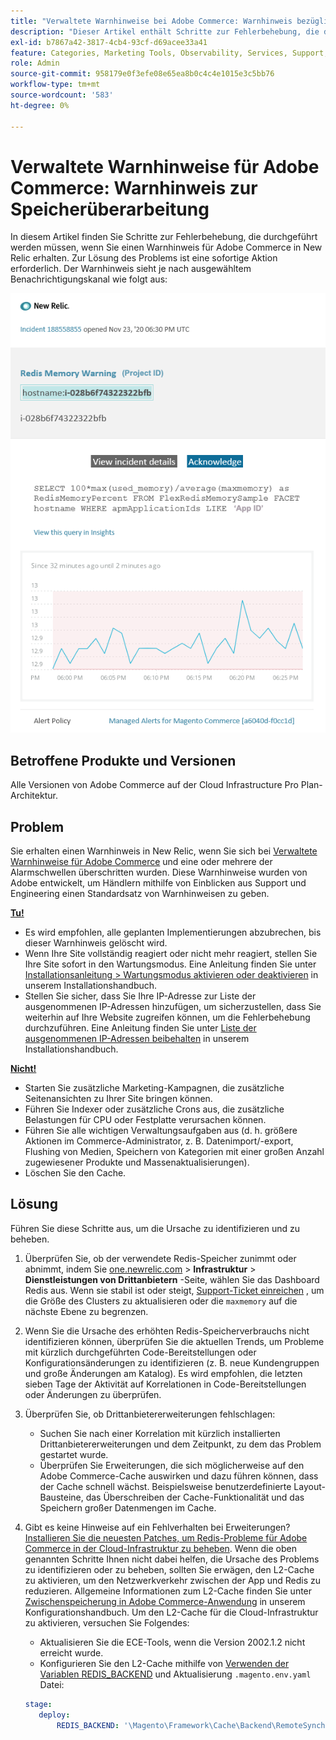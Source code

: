 ```yaml
---
title: "Verwaltete Warnhinweise bei Adobe Commerce: Warnhinweis bezüglich Speichermangel überarbeiten"
description: "Dieser Artikel enthält Schritte zur Fehlerbehebung, die durchgeführt werden müssen, wenn Sie einen Warnhinweis für Adobe Commerce in New Relic erhalten. Zur Lösung des Problems ist eine sofortige Aktion erforderlich. Der Warnhinweis sieht je nach ausgewähltem Benachrichtigungskanal in etwa wie folgt aus:"
exl-id: b7867a42-3817-4cb4-93cf-d69acee33a41
feature: Categories, Marketing Tools, Observability, Services, Support, Tools and External Services, Variables
role: Admin
source-git-commit: 958179e0f3efe08e65ea8b0c4c4e1015e3c5bb76
workflow-type: tm+mt
source-wordcount: '583'
ht-degree: 0%

---
```


# Verwaltete Warnhinweise für Adobe Commerce: Warnhinweis zur Speicherüberarbeitung

In diesem Artikel finden Sie Schritte zur Fehlerbehebung, die durchgeführt werden müssen, wenn Sie einen Warnhinweis für Adobe Commerce in New Relic erhalten. Zur Lösung des Problems ist eine sofortige Aktion erforderlich. Der Warnhinweis sieht je nach ausgewähltem Benachrichtigungskanal wie folgt aus:

![new_relic_redis_memory_warning.png](assets/new_relic_redis_memory_warning.png)

## Betroffene Produkte und Versionen

Alle Versionen von Adobe Commerce auf der Cloud Infrastructure Pro Plan-Architektur.

## Problem

Sie erhalten einen Warnhinweis in New Relic, wenn Sie sich bei [Verwaltete Warnhinweise für Adobe Commerce](/help/support-tools/managed-alerts-for-adobe-commerce/managed-alerts-for-magento-commerce.md) und eine oder mehrere der Alarmschwellen überschritten wurden. Diese Warnhinweise wurden von Adobe entwickelt, um Händlern mithilfe von Einblicken aus Support und Engineering einen Standardsatz von Warnhinweisen zu geben.

**<u>Tu!</u>**

* Es wird empfohlen, alle geplanten Implementierungen abzubrechen, bis dieser Warnhinweis gelöscht wird.
* Wenn Ihre Site vollständig reagiert oder nicht mehr reagiert, stellen Sie Ihre Site sofort in den Wartungsmodus. Eine Anleitung finden Sie unter [Installationsanleitung > Wartungsmodus aktivieren oder deaktivieren](/docs/commerce-operations/installation-guide/tutorials/maintenance-mode.html#enable-or-disable-maintenance-mode-1) in unserem Installationshandbuch.
* Stellen Sie sicher, dass Sie Ihre IP-Adresse zur Liste der ausgenommenen IP-Adressen hinzufügen, um sicherzustellen, dass Sie weiterhin auf Ihre Website zugreifen können, um die Fehlerbehebung durchzuführen. Eine Anleitung finden Sie unter [Liste der ausgenommenen IP-Adressen beibehalten](/docs/commerce-operations/installation-guide/tutorials/maintenance-mode.html#maintain-the-list-of-exempt-ip-addresses) in unserem Installationshandbuch.

**<u>Nicht!</u>**

* Starten Sie zusätzliche Marketing-Kampagnen, die zusätzliche Seitenansichten zu Ihrer Site bringen können.
* Führen Sie Indexer oder zusätzliche Crons aus, die zusätzliche Belastungen für CPU oder Festplatte verursachen können.
* Führen Sie alle wichtigen Verwaltungsaufgaben aus (d. h. größere Aktionen im Commerce-Administrator, z. B. Datenimport/-export, Flushing von Medien, Speichern von Kategorien mit einer großen Anzahl zugewiesener Produkte und Massenaktualisierungen).
* Löschen Sie den Cache.

## Lösung

Führen Sie diese Schritte aus, um die Ursache zu identifizieren und zu beheben.

1. Überprüfen Sie, ob der verwendete Redis-Speicher zunimmt oder abnimmt, indem Sie [one.newrelic.com](https://login.newrelic.com/login) > **Infrastruktur** > **Dienstleistungen von Drittanbietern** -Seite, wählen Sie das Dashboard Redis aus. Wenn sie stabil ist oder steigt, [Support-Ticket einreichen](/help/help-center-guide/help-center/magento-help-center-user-guide.md#submit-ticket) , um die Größe des Clusters zu aktualisieren oder die `maxmemory` auf die nächste Ebene zu begrenzen.
1. Wenn Sie die Ursache des erhöhten Redis-Speicherverbrauchs nicht identifizieren können, überprüfen Sie die aktuellen Trends, um Probleme mit kürzlich durchgeführten Code-Bereitstellungen oder Konfigurationsänderungen zu identifizieren (z. B. neue Kundengruppen und große Änderungen am Katalog). Es wird empfohlen, die letzten sieben Tage der Aktivität auf Korrelationen in Code-Bereitstellungen oder Änderungen zu überprüfen.
1. Überprüfen Sie, ob Drittanbietererweiterungen fehlschlagen:
   * Suchen Sie nach einer Korrelation mit kürzlich installierten Drittanbietererweiterungen und dem Zeitpunkt, zu dem das Problem gestartet wurde.
   * Überprüfen Sie Erweiterungen, die sich möglicherweise auf den Adobe Commerce-Cache auswirken und dazu führen können, dass der Cache schnell wächst. Beispielsweise benutzerdefinierte Layout-Bausteine, das Überschreiben der Cache-Funktionalität und das Speichern großer Datenmengen im Cache.
1. Gibt es keine Hinweise auf ein Fehlverhalten bei Erweiterungen? [Installieren Sie die neuesten Patches, um Redis-Probleme für Adobe Commerce in der Cloud-Infrastruktur zu beheben](/help/troubleshooting/miscellaneous/install-latest-patches-to-fix-magento-redis-issues.md). Wenn die oben genannten Schritte Ihnen nicht dabei helfen, die Ursache des Problems zu identifizieren oder zu beheben, sollten Sie erwägen, den L2-Cache zu aktivieren, um den Netzwerkverkehr zwischen der App und Redis zu reduzieren. Allgemeine Informationen zum L2-Cache finden Sie unter [Zwischenspeicherung in Adobe Commerce-Anwendung](/docs/commerce-operations/configuration-guide/cache/level-two-cache.html) in unserem Konfigurationshandbuch. Um den L2-Cache für die Cloud-Infrastruktur zu aktivieren, versuchen Sie Folgendes:
   * Aktualisieren Sie die ECE-Tools, wenn die Version 2002.1.2 nicht erreicht wurde.
   * Konfigurieren Sie den L2-Cache mithilfe von [Verwenden der Variablen REDIS\_BACKEND](/docs/commerce-cloud-service/user-guide/configure/env/stage/variables-deploy.html#redis_backend) und Aktualisierung `.magento.env.yaml` Datei:

   ```yaml
   stage:
      deploy:
          REDIS_BACKEND: '\Magento\Framework\Cache\Backend\RemoteSynchronizedCache'
   ```

